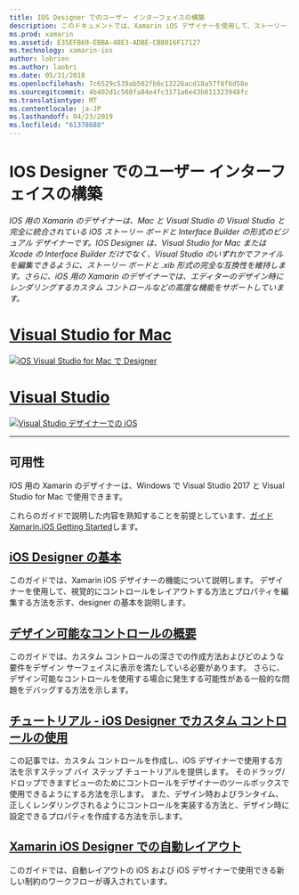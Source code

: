 ```yaml
---
title: IOS Designer でのユーザー インターフェイスの構築
description: このドキュメントでは、Xamarin iOS デザイナーを使用して、ストーリー ボードと .xib ファイルによるアプリのユーザー インターフェイスを構築する方法について説明します。 ツールの可用性、その基本的な機能、デザインのコントロールについて説明し、その使用方法のチュートリアルを提供するドキュメントにリンクします。
ms.prod: xamarin
ms.assetid: E35EFB69-EBBA-40E3-ADBE-CB8016F17127
ms.technology: xamarin-ios
author: lobrien
ms.author: laobri
ms.date: 05/31/2018
ms.openlocfilehash: 7c6529c539ab502fb6c13226acd18a57f8f6d58e
ms.sourcegitcommit: 4b402d1c508fa84e4fc3171a6e43b811323948fc
ms.translationtype: MT
ms.contentlocale: ja-JP
ms.lasthandoff: 04/23/2019
ms.locfileid: "61378688"
---
```

# <a name="building-user-interfaces-with-the-ios-designer"></a>IOS Designer でのユーザー インターフェイスの構築

_IOS 用の Xamarin のデザイナーは、Mac と Visual Studio の Visual Studio と完全に統合されている iOS ストーリー ボードと Interface Builder の形式のビジュアル デザイナーです。IOS Designer は、Visual Studio for Mac または Xcode の Interface Builder だけでなく、Visual Studio のいずれかでファイルを編集できるように、ストーリー ボードと .xib 形式の完全な互換性を維持します。さらに、iOS 用の Xamarin のデザイナーでは、エディターのデザイン時にレンダリングするカスタム コントロールなどの高度な機能をサポートしています。_

# <a name="visual-studio-for-mactabmacos"></a>[Visual Studio for Mac](#tab/macos)

[![iOS Visual Studio for Mac で Designer](images/designer-vsmac-sml.png "iOS Designer")](images/designer-vsmac.png#lightbox)

# <a name="visual-studiotabwindows"></a>[Visual Studio](#tab/windows)

[![Visual Studio デザイナーでの iOS](images/designer-vs.png "iOS Designer")](images/designer-vs.png#lightbox)

-----

## <a name="availability"></a>可用性

IOS 用の Xamarin のデザイナーは、Windows で Visual Studio 2017 と Visual Studio for Mac で使用できます。

これらのガイドで説明した内容を熟知することを前提としています、[ガイド Xamarin.iOS Getting Started](~/ios/get-started/index.md)します。

## <a name="ios-designer-basicsintroductionmd"></a>[iOS Designer の基本](introduction.md)

このガイドでは、Xamarin iOS デザイナーの機能について説明します。 デザイナーを使用して、視覚的にコントロールをレイアウトする方法とプロパティを編集する方法を示す、designer の基本を説明します。

## <a name="designable-controls-overviewios-designable-controls-overviewmd"></a>[デザイン可能なコントロールの概要](ios-designable-controls-overview.md)

このガイドでは、カスタム コントロールの深さでの作成方法およびどのような要件をデザイン サーフェイスに表示を満たしている必要があります。 さらに、デザイン可能なコントロールを使用する場合に発生する可能性がある一般的な問題をデバッグする方法を示します。

## <a name="walkthrough---using-custom-controls-with-ios-designerios-designable-controls-walkthroughmd"></a>[チュートリアル - iOS Designer でカスタム コントロールの使用](ios-designable-controls-walkthrough.md)

この記事では、カスタム コントロールを作成し、iOS デザイナーで使用する方法を示すステップ バイ ステップ チュートリアルを提供します。 そのドラッグ/ドロップできますビューのためにコントロールをデザイナーのツールボックスで使用できるようにする方法を示します。 また、デザイン時およびランタイム、正しくレンダリングされるようにコントロールを実装する方法と、デザイン時に設定できるプロパティを作成する方法を示します。

## <a name="auto-layout-with-the-xamarin-ios-designerdesigner-auto-layoutmd"></a>[Xamarin iOS Designer での自動レイアウト](designer-auto-layout.md)

このガイドでは、自動レイアウトの iOS および iOS デザイナーで使用できる新しい制約のワークフローが導入されています。
